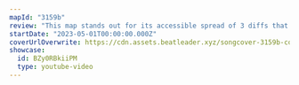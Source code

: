```yaml
---
mapId: "3159b"
review: "This map stands out for its accessible spread of 3 diffs that maintains perfect emphasis throughout each diff, great use of arcs and chains, and excellent lightshow!"
startDate: "2023-05-01T00:00:00.000Z"
coverUrlOverwrite: https://cdn.assets.beatleader.xyz/songcover-3159b-cover.jpg
showcase:
  id: BZy0RBkiiPM
  type: youtube-video
---
```

